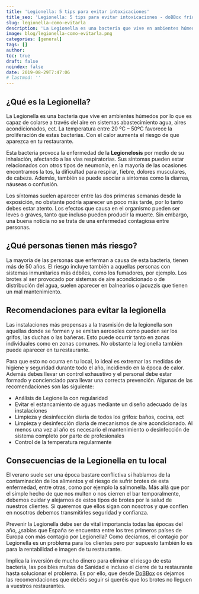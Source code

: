 ```yaml
---
title: 'Legionella: 5 tips para evitar intoxicaciones'
title_seo: 'Legionella: 5 tips para evitar intoxicaciones - doBBox frío'
slug: legionella-como-evitarla
description: 'La Legionella es una bacteria que vive en ambientes húmedos por lo que es capaz de colarse a través del aire en sistemas abastecimiento agua, aires'
image: blog/legionella-como-evitarla.png
categories: [general]
tags: []
author: 
toc: true
draft: false
noindex: false
date: 2019-08-29T7:47:06
# lastmod: ''
---
```


## ¿Qué es la Legionella?

La Legionella es una bacteria que vive en ambientes húmedos por lo que es capaz de colarse a través del aire en sistemas abastecimiento agua, aires acondicionados, ect. La temperatura entre 20 ºC – 50ºC favorece la proliferación de estas bacterias. Con el calor aumenta el riesgo de que aparezca en tu restaurante.

Esta bacteria provoca la enfermedad de la **Legionelosis** por medio de su inhalación, afectando a las vías respiratorias. Sus síntomas pueden estar relacionados con otros tipos de neumonía, en la mayoría de las ocasiones encontramos la tos, la dificultad para respirar, fiebre, dolores musculares, de cabeza. Además, también se puede asociar a síntomas como la diarrea, náuseas o confusión.

Los síntomas suelen aparecer entre las dos primeras semanas desde la exposición, no obstante podría aparecer un poco más tarde, por lo tanto debes estar atento. Los efectos que causa en el organismo pueden ser leves o graves, tanto que incluso pueden producir la muerte. Sin embargo, una buena noticia no se trata de una enfermedad contagiosa entre personas.

## ¿Qué personas tienen más riesgo?

La mayoría de las personas que enferman a causa de esta bacteria, tienen más de 50 años. El riesgo incluye también a aquellas personas con sistemas inmunitarios más débiles, como los fumadores, por ejemplo. Los brotes al ser provocado por sistemas de aire acondicionado o de distribución del agua, suelen aparecer en balnearios o jacuzzis que tienen un mal mantenimiento.

## Recomendaciones para evitar la legionella

Las instalaciones más propensas a la trasmisión de la legionella son aquellas donde se formen y se emitan aerosoles como pueden ser los grifos, las duchas o las bañeras. Esto puede ocurrir tanto en zonas individuales como en zonas comunes. No obstante la legionella también puede aparecer en tu restaurante.

Para que esto no ocurra en tu local, lo ideal es extremar las medidas de higiene y seguridad durante todo el año, incidiendo en la época de calor. Además debes llevar un control exhaustivo y el personal debe estar formado y concienciado para llevar una correcta prevención. Algunas de las recomendaciones son las siguiente:

- Análisis de Legionella con regularidad
- Evitar el estancamiento de aguas mediante un diseño adecuado de las instalaciones
- Limpieza y desinfección diaria de todos los grifos: baños, cocina, ect
- Limpieza y desinfección diaria de mecanismos de aire acondicionado. Al menos una vez al año es necesario el mantenimiento o desinfección de sistema completo por parte de profesionales
- Control de la temperatura regularmente

## Consecuencias de la Legionella en tu local

El verano suele ser una época bastare conflictiva si hablamos de la contaminación de los alimentos y el riesgo de sufrir brotes de esta enfermedad, entre otras, como por ejemplo la salmonella. Más allá que por el simple hecho de que nos multen o nos cierren el bar temporalmente, debemos cuidar y alejarnos de estos tipos de brotes por la salud de nuestros clientes. Si queremos que ellos sigan con nosotros y que confíen en nosotros debemos transmitirles seguridad y confianza.

Prevenir la Legionella debe ser de vital importancia todas las épocas del año, ¿sabias que España se encuentra entre los tres primeros países de Europa con más contagio por Legionella? Como deciamos, el contagio por Legionella es un problema para los clientes pero por supuesto también lo es para la rentabilidad e imagen de tu restaurante.

Implica la inversión de mucho dinero para eliminar el riesgo de esta bacteria, las posibles multas de Sanidad e incluso el cierre de tu restaurante hasta solucionar el problema. Es por ello, que desde [DoBBox](/) os dejamos las recomendaciones que debéis seguir si queréis que los brotes no lleguen a vuestros restaurantes.